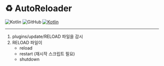 # ♻️ AutoReloader

![Kotlin](https://img.shields.io/badge/java-1.8.0-yellow.svg?logo=java)
![GitHub](https://img.shields.io/github/license/monun/paper-sample)
[![Kotlin](https://img.shields.io/badge/youtube-각별-red.svg?logo=youtube)](https://www.youtube.com/channel/UCDrAR1OWC2MD4s0JLetN0MA)

---

1. plugins/update/RELOAD 파일을 감시
2. RELOAD 파일이 
   * reload
   * restart (재시작 스크립트 필요)
   * shutdown
